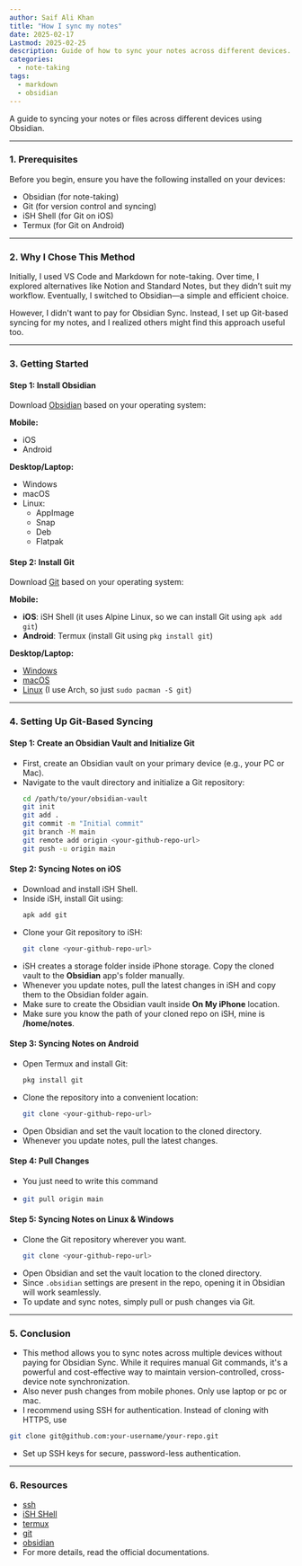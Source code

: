```yaml
---
author: Saif Ali Khan
title: "How I sync my notes"
date: 2025-02-17
Lastmod: 2025-02-25
description: Guide of how to sync your notes across different devices.
categories:
  - note-taking
tags:
  - markdown
  - obsidian
---
```


A guide to syncing your notes or files across different devices using Obsidian.

<!--more-->

---

### 1. Prerequisites
Before you begin, ensure you have the following installed on your devices:
- Obsidian (for note-taking)
- Git (for version control and syncing)
- iSH Shell (for Git on iOS) 
- Termux (for Git on Android)

---

### 2. Why I Chose This Method
Initially, I used VS Code and Markdown for note-taking. Over time, I explored alternatives like Notion and Standard Notes, but they didn’t suit my workflow. Eventually, I switched to Obsidian—a simple and efficient choice.

However, I didn't want to pay for Obsidian Sync. Instead, I set up Git-based syncing for my notes, and I realized others might find this approach useful too.

---

### 3. Getting Started
#### Step 1: Install Obsidian
Download [Obsidian](https://obsidian.md/download) based on your operating system:

**Mobile:**
- iOS 
- Android 
  
**Desktop/Laptop:**
- Windows 
- macOS 
- Linux:
  - AppImage
  - Snap
  - Deb
  - Flatpak

#### Step 2: Install Git
Download [Git](https://git-scm.com/downloads) based on your operating system:

**Mobile:**
- **iOS**: iSH Shell (it uses Alpine Linux, so we can install Git using `apk add git`)
- **Android**: Termux (install Git using `pkg install git`)

**Desktop/Laptop:**
- [Windows](https://git-scm.com/downloads/win)
- [macOS](https://git-scm.com/downloads/mac)
- [Linux](https://git-scm.com/downloads/linux) (I use Arch, so just `sudo pacman -S git`)

---

### 4. Setting Up Git-Based Syncing
#### Step 1: Create an Obsidian Vault and Initialize Git
- First, create an Obsidian vault on your primary device (e.g., your PC or Mac).
- Navigate to the vault directory and initialize a Git repository:
  ```sh
  cd /path/to/your/obsidian-vault
  git init
  git add .
  git commit -m "Initial commit"
  git branch -M main
  git remote add origin <your-github-repo-url>
  git push -u origin main
  ```

#### Step 2: Syncing Notes on iOS
- Download and install iSH Shell.
- Inside iSH, install Git using:
  ```sh
  apk add git
  ```
- Clone your Git repository to iSH:
  ```sh
  git clone <your-github-repo-url>
  ```
- iSH creates a storage folder inside iPhone storage. Copy the cloned vault to the **Obsidian** app's folder manually.
- Whenever you update notes, pull the latest changes in iSH and copy them to the Obsidian folder again.
- Make sure to create the Obsidian vault inside **On My iPhone** location.
- Make sure you know the path of your cloned repo on iSH, mine is **/home/notes**.

#### Step 3: Syncing Notes on Android
- Open Termux and install Git:
  ```sh
  pkg install git
  ```
- Clone the repository into a convenient location:
  ```sh
  git clone <your-github-repo-url>
  ```
- Open Obsidian and set the vault location to the cloned directory.
-  Whenever you update notes, pull the latest changes.

#### Step 4: Pull Changes 
- You just need to write this command 
- ```sh
  git pull origin main
  ```

#### Step 5: Syncing Notes on Linux & Windows
- Clone the Git repository wherever you want.
  ```sh
  git clone <your-github-repo-url>
  ```
- Open Obsidian and set the vault location to the cloned directory.
- Since `.obsidian` settings are present in the repo, opening it in Obsidian will work seamlessly.
- To update and sync notes, simply pull or push changes via Git.

---

### 5. Conclusion
- This method allows you to sync notes across multiple devices without paying for Obsidian Sync. While it requires manual Git commands, it's a powerful and cost-effective way to maintain version-controlled, cross-device note synchronization.
- Also never push changes from mobile phones. Only use laptop or pc or mac.
- I recommend using SSH for authentication. Instead of cloning with HTTPS, use
```sh
git clone git@github.com:your-username/your-repo.git
``` 
- Set up SSH keys for secure, password-less authentication.

---

### 6. Resources
- [ssh](https://docs.github.com/en/authentication/connecting-to-github-with-ssh/generating-a-new-ssh-key-and-adding-it-to-the-ssh-agent)
- [iSH SHell](https://github.com/ish-app/ish)
- [termux](https://github.com/termux/termux-app#github)
- [git](https://github.com/git)
- [obsidian](https://github.com/obsidianmd)
- For more details, read the official documentations.
